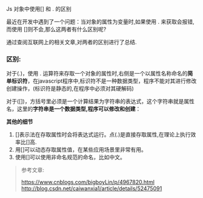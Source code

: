 Js 对象中使用[] 和 . 的区别


最近在开发中遇到了一个问题：当对象的属性为变量时,如果使用 . 来获取会报错,而使用 []则不会,那么这两者有什么区别呢?

通过查阅互联网上的相关文章,对两者的区别进行了总结.

### 区别: ###
对于(.)，使用 . 运算符来存取一个对象的属性时,右侧是一个以属性名称命名的**简单标识符**，在javascript程序中,标识符不是一种数据类型，程序不能对其进行修改创建操作，(标识符是静态的,在程序中必须对其硬解码)

对于([])，方括号里必须是一个计算结果为字符串的表达式，这个字符串就是属性名，这里的**字符串是一个数据类型,程序可以修改和创建**：


**其他的细节**

1. []表示法在存取属性时会将表达式运行。点(.)是直接存取属性,在理论上执行效率比[]高.
2. 用[]可以动态存取属性值，在某些应用场景里非常有用。
3. 使用[]可以使用非命名规范的命名，比如中文。

> 参考文章:
> 
> https://www.cnblogs.com/bigboyLin/p/4967820.html
> http://blog.csdn.net/caiwanxia1/article/details/52475091

